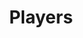 ---
title: "Players"
header_menu: true
external: https://paidia.fun/__public_site/public/
weight: 3
---
